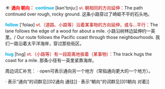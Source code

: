 ☀ <font color="red">**通向 朝向：**</font>
<font color="sky blue">**continue**</font> [kən'tɪnju:] 
<font color="#c00000">vi. 朝相同的方向延伸：</font>The path continued over rough, rocky ground. 这条小路穿过了崎岖不平的石头地。

<font color="sky blue">**follow**</font> ['fɒləʊ] 
<font color="#c00000">vt.（道路、小路等）沿着某事物的方向延伸，或与…平行：</font>The lane follows the edge of a wood for about a mile. 小路沿树林边延伸约一英里。/ Our route follows the Pacific coast through those neighbourhoods. 我们一路沿着太平洋海岸，穿过那些街区。

<font color="sky blue">**hug**</font> [hʌɡ] 
<font color="#c00000">vt.（小路等）有一段距离地挨着（某事物）：</font>The track hugs the coast for a mile. 那条小径有一英里紧靠海岸。

周边词汇补充：
· open可表示通向另一个地方（常指通向更大的一个地方）。

· 表示“通向”的词群见[[02通向 通往]]
· 表示“朝向”的词群见[[01朝向 对着]]

